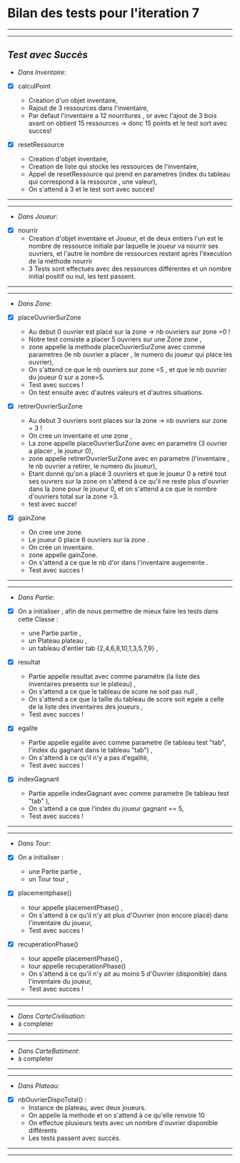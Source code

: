 # Bilan des tests pour l'iteration 7
---
---
 ##  *Test avec Succès*
 
 * *Dans Inventaire*:
  * [x] calculPoint
    - Creation d'un objet inventaire, 
    - Rajout de 3 ressources dans l'inventaire,
    - Par defaut l'inventaire a 12 nourritures , or avec l'ajout de 3 bois avant on obtient 15 ressources → donc 15 points
    et le test sort avec succes!
    
  * [x] resetRessource
    - Creation d'objet inventaire, 
    - Creation de liste qui stocke les ressources de l'inventaire,
    - Appel de resetRessource qui prend en parametres (index du tableau qui correspond à la ressource , une valeur),
    - On s'attend à 3 et le test sort avec succes!
---
---
  * *Dans Joueur*:
  * [x] nourrir
    - Creation d'objet inventaire et Joueur, et de deux entiers l'un est le nombre de ressource initiale
    par laquelle le joueur va nourrir ses ouvriers, et l'autre le nombre de ressources restant après l'éxecution de la méthode nourrir
    - 3 Tests sont effectués avec des ressources différentes et un nombre initial positif ou nul, les test passent.
---
--- 
   * *Dans Zone*:
   
  * [x] placeOuvrierSurZone
    - Au debut 0 ouvrier est placé sur la zone → nb ouvriers sur zone =0 !
    - Notre test consiste a placer 5 ouvriers sur une Zone zone ,
    - zone appelle la methode placeOuvrierSurZone avec comme parametres (le nb ouvrier a placer , le numero du joueur qui place les ouvrier),
    - On s'attend  ce que le nb ouvriers sur zone =5 , et que le nb ouvrier du joueur 0 sur a zone=5.
    - Test avec succes !
    - On test ensuite avec d'autres valeurs et d'autres situations.
    
  * [x] retirerOuvrierSurZone
    - Au debut 3 ouvriers sont places sur la zone → nb ouvriers sur zone = 3 !
    - On cree un inventaire et une zone ,
    - La zone appelle placeOuvrierSurZone avec en parametre (3 ouvrier a placer , le joueur 0),
    - zone appelle retirerOuvrierSurZone avec en parametre (l'inventaire , le nb ouvrier a retirer, le numero du joueur),
    - Etant donné qu'on a placé 3 ouvriers et que le joueur 0 a retiré tout ses ouvrers sur la zone on s'attend 
     à ce qu'il ne reste plus d'ouvrier dans la zone pour le joueur 0, et on s'attend a ce que le nombre d'ouvriers total sur la zone =3.
    - test avec succe!
    
  * [x] gainZone
    - On cree une zone.
    - Le joueur 0 place 6 ouvriers sur la zone .
    - On crée un inventaire.
    - zone appelle gainZone.
    - On s'attend a ce que le nb d'or dans l'inventaire augemente .
    - Test avec succes !
---
--- 

  * *Dans Partie*:
  * [x] On a initialiser , afin de nous permettre de mieux faire les tests dans cette Classe :
    - une Partie partie ,
    - un Plateau plateau ,
    - un tableau d'entier tab {2,4,6,8,10,1,3,5,7,9} ,
  
  
  * [x] resultat
    - Partie appelle resultat avec comme paramétre (la liste des inventaires presents sur le plateau) ,
    - On s'attend a ce que le tableau de score ne soit pas null ,
    - On s'attend a ce que la taille du  tableau de score soit egale a celle de la liste des inventaires des joueurs ,
    - Test avec succes !
    
  * [x] egalite
    - Partie appelle egalite avec comme parametre (le tableau test "tab", l'index du gagnant dans le tableau "tab") ,
    - On s'attend à ce qu'il n'y a pas d'egalité,
    - Test avec succes !
    
  * [x] indexGagnant
    - Partie appelle indexGagnant avec comme parametre (le tableau test "tab" ),
    - On s'attend a ce que l'index du joueur gagnant == 5,
    - Test avec succes !
    
---
---

  * *Dans Tour*:
  * [x] On a initialiser :
    - une Partie partie ,
    - un Tour tour ,
  
  
  * [x] placementphase()
    - tour appelle placementPhase() ,
    - On s'attend à ce qu'il n'y ait plus d'Ouvrier (non encore placé) dans l'inventaire du joueur,
    - Test avec succes !
 
 * [x] recuperationPhase()
    - tour appelle placementPhase() ,
    - tour appelle recuperationPhase()
    - On s'attend à ce qu'il n'y ait au moins 5 d'Ouvrier (disponible) dans l'inventaire du joueur,
    - Test avec succes !





---
---

  * *Dans CarteCivilisation*:
* à completer

    

---
---

  * *Dans CarteBatiment*:
* à completer

    
---
---

  * *Dans Plateau*:
* [x] nbOuvrierDispoTotal() :
  - Instance de plateau, avec deux joueurs.
  - On appelle la methode et on s'attend à ce qu'elle renvoie 10
  - On effectue plusieurs tests avec un nombre d'ouvrier disponible différents 
  - Les tests passent avec succès.

    


 
 
 
 
 
 
 
 
 
 
 
 
 
 
 
 
 
 
 
 
 
 
 
 
 
 
 
 
 
 
 
 
 
 
 
 
 
 
---
---
